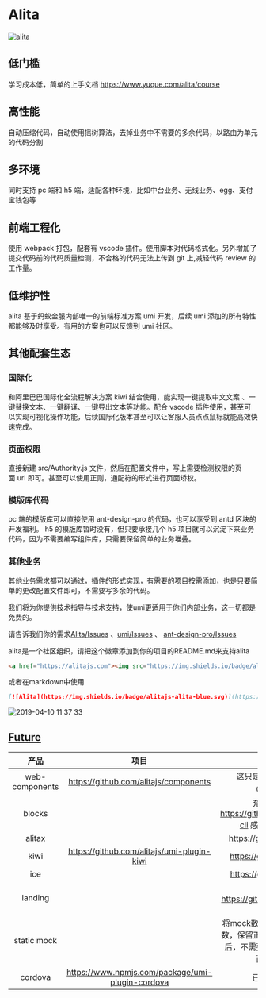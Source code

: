 # Alita
<a href="https://alitajs.com"><img src="https://img.shields.io/badge/alitajs-alita-blue.svg" alt="alita" /></a>


## 低门槛
学习成本低，简单的上手文档 https://www.yuque.com/alita/course
## 高性能
自动压缩代码，自动使用摇树算法，去掉业务中不需要的多余代码，以路由为单元的代码分割
## 多环境
同时支持 pc 端和 h5 端，适配各种环境，比如中台业务、无线业务、egg、支付宝钱包等
## 前端工程化
使用 webpack 打包，配套有 vscode 插件。使用脚本对代码格式化。另外增加了提交代码前的代码质量检测，不合格的代码无法上传到 git 上,减轻代码 review 的工作量。
## 低维护性
alita 基于蚂蚁金服内部唯一的前端标准方案 umi 开发，后续 umi 添加的所有特性都能够及时享受。有用的方案也可以反馈到 umi 社区。
## 其他配套生态
### 国际化
和阿里巴巴国际化全流程解决方案 kiwi 结合使用，能实现一键提取中文文案 、一键替换文本、一键翻译、一键导出文本等功能。配合 vscode 插件使用，甚至可以实现可视化操作功能，后续国际化版本甚至可以让客服人员点点鼠标就能高效快速完成。

### 页面权限
直接新建 src/Authority.js 文件，然后在配置文件中，写上需要检测权限的页面 url 即可。甚至可以使用正则，通配符的形式进行页面矫权。

### 模版库代码
pc 端的模版库可以直接使用 ant-design-pro 的代码，也可以享受到 antd 区块的开发福利。
h5 的模版库暂时没有，但只要承接几个 h5 项目就可以沉淀下来业务代码，因为不需要编写组件库，只需要保留简单的业务堆叠。

### 其他业务
其他业务需求都可以通过，插件的形式实现，有需要的项目按需添加，也是只要简单的更改配置文件即可，不需要写多余的代码。

我们将为你提供技术指导与技术支持，使umi更适用于你们内部业务，这一切都是免费的。

请告诉我们你的需求[Alita/Issues](https://github.com/alitajs/alita/issues) 、[umi/Issues](https://github.com/umijs/umi/issues) 、 [ant-design-pro/Issues](https://github.com/ant-design/ant-design-pro/issues)

alita是一个社区组织，请把这个徽章添加到你的项目的README.md来支持alita

```html
<a href="https://alitajs.com"><img src="https://img.shields.io/badge/alitajs-alita-blue.svg" alt="alita" /></a>
```

或者在markdown中使用

```markdown
[![Alita](https://img.shields.io/badge/alitajs-alita-blue.svg)](https://alitajs.com)
```

![2019-04-10 11 37 33](https://user-images.githubusercontent.com/11746742/55874614-75875880-5bc5-11e9-8890-9d10c7f46ca9.gif)

## [Future](https://github.com/alitajs/alita/issues/1)
|产品|项目|备注|
|  :-:  | :-:  |:-:  |
|web-components| https://github.com/alitajs/components|这只是技术尝试，可以直接用@ionic/react替代|
|blocks||充分用上抽象语法树 https://github.com/angular/angular-cli 感觉可以归到umi ui里面|
|alitax||https://github.com/refect/refect|
|kiwi|https://github.com/alitajs/umi-plugin-kiwi|https://github.com/alibaba/kiwi|
|ice||https://github.com/alibaba/ice/|
|landing||可视化编辑页面 https://github.com/ant-design/ant-design-landing|
|static mock|| 将mock数据解析成静态json，去掉参数，保留正确响应。使得 umi build 之后，不需要部署服务器就可以预览页面，用于项目演示|
|cordova|https://www.npmjs.com/package/umi-plugin-cordova| 已完成，可用于生产 |
